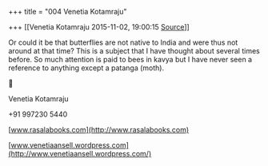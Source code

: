 +++
title = "004 Venetia Kotamraju"

+++
[[Venetia Kotamraju	2015-11-02, 19:00:15 [Source](https://groups.google.com/g/samskrita/c/Drunx72u4k0)]]



Or could it be that butterflies are not native to India and were thus not around at that time? This is a subject that I have thought about several times before. So much attention is paid to bees in kavya but I have never seen a reference to anything except a patanga (moth).



Venetia Kotamraju

+91 997230 5440

[www.rasalabooks.com](http://www.rasalabooks.com)

[www.venetiaansell.wordpress.com](http://www.venetiaansell.wordpress.com/)

